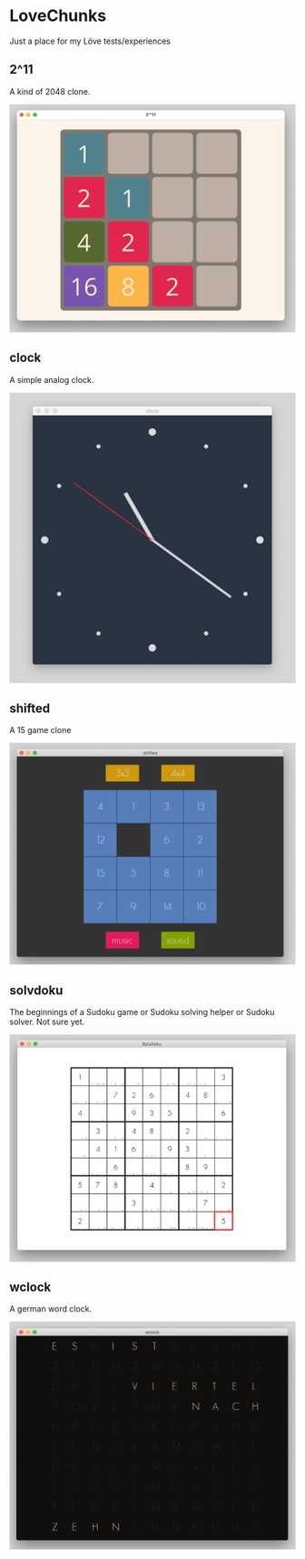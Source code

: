 # LoveChunks
Just a place for my Löve tests/experiences

## 2^11
A kind of 2048 clone.

![2^11 screenshot](_img/2^11.png)

## clock
A simple analog clock.

![clock screenshot](_img/clock.png)

## shifted
A 15 game clone

![shifted screenshot](_img/shifted.png)

## solvdoku
The beginnings of a Sudoku game or Sudoku solving helper or Sudoku solver. Not sure yet.

![shifted screenshot](_img/solvdoku.png)

## wclock
A german word clock.

![wclock screenshot](_img/wclock.png)


